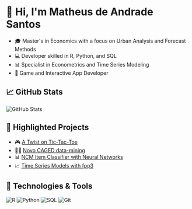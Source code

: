 
 # 👋 Hi, I'm Matheus de Andrade Santos

- 🎓 Master's in Economics with a focus on Urban Analysis and Forecast Methods
- 💻 Developer skilled in R, Python, and SQL
- 📊 Specialist in Econometrics and Time Series Modeling
- 👾 Game and Interactive App Developer

## 📈 GitHub Stats
![GitHub Stats](https://github-readme-stats.vercel.app/api?username=WizardCake&show_icons=true&theme=radical&count_private=true)

## 🌟 Highlighted Projects
- 🎮 [A Twist on Tic-Tac-Toe](https://github.com/WizardCake/Velha-das-Velhas)
- 🧑‍💼 [Novo CAGED data-mining](https://github.com/WizardCake/Fetch_NovoCaged)
- 📊 [NCM Item Classifier with Neural Networks](https://github.com/WizardCake/NCM-Classifier)
- 📈 [Time Series Models with fpp3](https://github.com/WizardCake/Time-Series-Modeling)

## 🔧 Technologies & Tools
![R](https://img.shields.io/badge/R-276DC3?style=for-the-badge&logo=r&logoColor=white)
![Python](https://img.shields.io/badge/Python-3776AB?style=for-the-badge&logo=python&logoColor=white)
![SQL](https://img.shields.io/badge/SQL-316192?style=for-the-badge&logo=postgresql&logoColor=white)
![Git](https://img.shields.io/badge/Git-F05032?style=for-the-badge&logo=git&logoColor=white)

